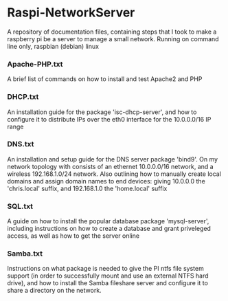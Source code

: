 # Raspi-NetworkServer
A repository of documentation files, containing steps that I took to make a raspberry pi be a server to manage a small network. Running on command line only, raspbian (debian) linux

### Apache-PHP.txt
A brief list of commands on how to install and test Apache2 and PHP

### DHCP.txt
An installation guide for the package 'isc-dhcp-server', and how to configure it to distribute IPs over the eth0 interface for the 10.0.0.0/16 IP range

### DNS.txt
An installation and setup guide for the DNS server package 'bind9'. On my network topology with consists of an ethernet 10.0.0.0/16 network, and a wireless 192.168.1.0/24 network. Also outlining how to manually create local domains and assign domain names to end devices: giving 10.0.0.0 the 'chris.local' suffix, and 192.168.1.0 the 'home.local' suffix

### SQL.txt
A guide on how to install the popular database package 'mysql-server', including instructions on how to create a database and grant priveleged access, as well as how to get the server online

### Samba.txt
Instructions on what package is needed to give the PI ntfs file system support (in order to successfully mount and use an external NTFS hard drive), and how to install the Samba fileshare server and configure it to share a directory on the network.  
